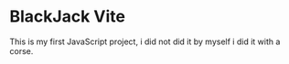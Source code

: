 # BlackJack Vite

This is my first JavaScript project, i did not did it by myself i did it with a corse.